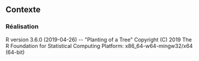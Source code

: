 ## Contexte


### Réalisation
R version 3.6.0 (2019-04-26) -- "Planting of a Tree"
Copyright (C) 2019 The R Foundation for Statistical Computing
Platform: x86_64-w64-mingw32/x64 (64-bit)

